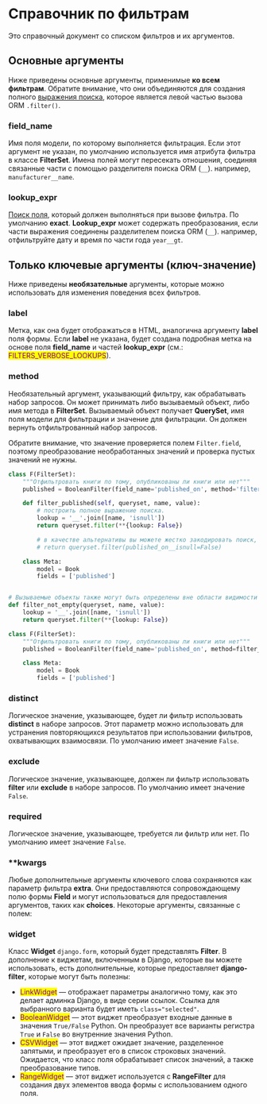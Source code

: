 # Справочник по фильтрам

Это справочный документ со списком фильтров и их аргументов.

## Основные аргументы

Ниже приведены основные аргументы, применимые **ко всем фильтрам**. Обратите внимание, что они объединяются для создания полного [выражения поиска](https://docs.djangoproject.com/en/stable/ref/models/lookups/#module-django.db.models.lookups), которое является левой частью вызова ORM `.filter()`.

### field\_name

Имя поля модели, по которому выполняется фильтрация. Если этот аргумент не указан, по умолчанию используется имя атрибута фильтра в классе **FilterSet**. Имена полей могут пересекать отношения, соединяя связанные части с помощью разделителя поиска ORM (`__`). например, `manufacturer__name`.

### lookup\_expr

[Поиск поля](https://docs.djangoproject.com/en/stable/ref/models/querysets/#field-lookups), который должен выполняться при вызове фильтра. По умолчанию **exact**. **Lookup\_expr** может содержать преобразования, если части выражения соединены разделителем поиска ORM (`__`). например, отфильтруйте дату и время по части года `year__gt`.

## Только ключевые аргументы (ключ-значение)

Ниже приведены **необязательные** аргументы, которые можно использовать для изменения поведения всех фильтров.

### label

Метка, как она будет отображаться в HTML, аналогична аргументу **label** поля формы. Если **label** не указана, будет создана подробная метка на основе поля **field\_name** и частей **lookup\_expr** (см.: <mark style="color:purple;">FILTERS\_VERBOSE\_LOOKUPS</mark>).

### method

Необязательный аргумент, указывающий фильтру, как обрабатывать набор запросов. Он может принимать либо вызываемый объект, либо имя метода в **FilterSet**. Вызываемый объект получает **QuerySet**, имя поля модели для фильтрации и значение для фильтрации. Он должен вернуть отфильтрованный набор запросов.

Обратите внимание, что значение проверяется полем `Filter.field`, поэтому преобразование необработанных значений и проверка пустых значений не нужны.

```python
class F(FilterSet):
    """Отфильтровать книги по тому, опубликованы ли книги или нет"""
    published = BooleanFilter(field_name='published_on', method='filter_published')

    def filter_published(self, queryset, name, value):
        # построить полное выражение поиска.
        lookup = '__'.join([name, 'isnull'])
        return queryset.filter(**{lookup: False})

        # в качестве альтернативы вы можете жестко закодировать поиск, например,
        # return queryset.filter(published_on__isnull=False)

    class Meta:
        model = Book
        fields = ['published']


# Вызываемые объекты также могут быть определены вне области видимости класса.
def filter_not_empty(queryset, name, value):
    lookup = '__'.join([name, 'isnull'])
    return queryset.filter(**{lookup: False})

class F(FilterSet):
    """Отфильтровать книги по тому, опубликованы ли книги или нет"""
    published = BooleanFilter(field_name='published_on', method=filter_not_empty)

    class Meta:
        model = Book
        fields = ['published']
```

### distinct

Логическое значение, указывающее, будет ли фильтр использовать **distinct** в наборе запросов. Этот параметр можно использовать для устранения повторяющихся результатов при использовании фильтров, охватывающих взаимосвязи. По умолчанию имеет значение `False`.

### exclude

Логическое значение, указывающее, должен ли фильтр использовать **filter** или **exclude** в наборе запросов. По умолчанию имеет значение `False`.

### required

Логическое значение, указывающее, требуется ли фильтр или нет. По умолчанию имеет значение `False`.

### \*\*kwargs

Любые дополнительные аргументы ключевого слова сохраняются как параметр фильтра **extra**. Они предоставляются сопровождающему полю формы **Field** и могут использоваться для предоставления аргументов, таких как **choices**. Некоторые аргументы, связанные с полем:

### widget

Класс **Widget** `django.form`, который будет представлять **Filter**. В дополнение к виджетам, включенным в Django, которые вы можете использовать, есть дополнительные, которые предоставляет **django-filter**, которые могут быть полезны:

* <mark style="color:purple;">LinkWidget</mark> — отображает параметры аналогично тому, как это делает админка Django, в виде серии ссылок. Ссылка для выбранного варианта будет иметь `class="selected"`.
* <mark style="color:purple;">BooleanWidget</mark> — этот виджет преобразует входные данные в значения `True/False` Python. Он преобразует все варианты регистра `True` и `False` во внутренние значения Python.
* <mark style="color:purple;">CSVWidget</mark> — этот виджет ожидает значение, разделенное запятыми, и преобразует его в список строковых значений. Ожидается, что класс поля обрабатывает список значений, а также преобразование типов.
* <mark style="color:purple;">RangeWidget</mark> — этот виджет используется с **RangeFilter** для создания двух элементов ввода формы с использованием одного поля.
